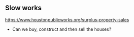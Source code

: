 
## Slow works

https://www.houstonpublicworks.org/surplus-property-sales

- Can we buy, construct and then sell the houses?

